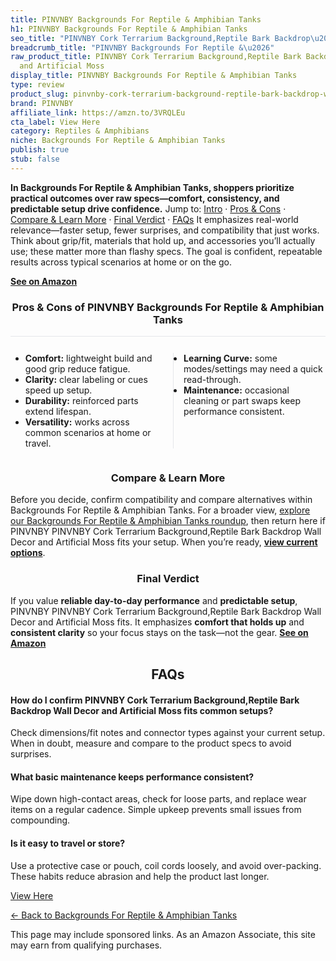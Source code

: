 ```yaml
---
title: PINVNBY Backgrounds For Reptile & Amphibian Tanks
h1: PINVNBY Backgrounds For Reptile & Amphibian Tanks
seo_title: "PINVNBY Cork Terrarium Background,Reptile Bark Backdrop\u2026"
breadcrumb_title: "PINVNBY Backgrounds For Reptile &\u2026"
raw_product_title: PINVNBY Cork Terrarium Background,Reptile Bark Backdrop Wall Decor
  and Artificial Moss
display_title: PINVNBY Backgrounds For Reptile & Amphibian Tanks
type: review
product_slug: pinvnby-cork-terrarium-background-reptile-bark-backdrop-wall-decor-and-865810c1
brand: PINVNBY
affiliate_link: https://amzn.to/3VRQLEu
cta_label: View Here
category: Reptiles & Amphibians
niche: Backgrounds For Reptile & Amphibian Tanks
publish: true
stub: false
---
```


<div id="intro" class="full-width"><p><strong>In Backgrounds For Reptile & Amphibian Tanks, shoppers prioritize practical outcomes over raw specs&mdash;comfort, consistency, and predictable setup drive confidence.</strong> Jump to: <a href="#intro">Intro</a> · <a href="#pros-cons">Pros &amp; Cons</a> · <a href="#compare-more">Compare &amp; Learn More</a> · <a href="#verdict">Final Verdict</a> · <a href="#faqs">FAQs</a> It emphasizes real-world relevance&mdash;faster setup, fewer surprises, and compatibility that just works. Think about grip/fit, materials that hold up, and accessories you’ll actually use; these matter more than flashy specs. The goal is confident, repeatable results across typical scenarios at home or on the go.</p><p><a href="https://amzn.to/3VRQLEu" rel="nofollow sponsored noopener" target="_blank"><strong>See on Amazon</strong></a></p></div>
<h3 id="pros-cons" style="text-align:center;">Pros &amp; Cons of PINVNBY Backgrounds For Reptile & Amphibian Tanks</h3>
<div class="pc-grid" style="display:grid;grid-template-columns:1fr 1fr;gap:16px;border-top:1px solid #e5e7eb;padding-top:12px;">
  <ul>
    <li><strong>Comfort:</strong> lightweight build and good grip reduce fatigue.</li>
    <li><strong>Clarity:</strong> clear labeling or cues speed up setup.</li>
    <li><strong>Durability:</strong> reinforced parts extend lifespan.</li>
    <li><strong>Versatility:</strong> works across common scenarios at home or travel.</li>
  </ul>
  <ul style="border-left:1px solid #e5e7eb;padding-left:16px;">
    <li><strong>Learning Curve:</strong> some modes/settings may need a quick read-through.</li>
    <li><strong>Maintenance:</strong> occasional cleaning or part swaps keep performance consistent.</li>
  </ul>
</div>


<h3 id="compare-more" style="text-align:center;">Compare &amp; Learn More</h3>
<p>Before you decide, confirm compatibility and compare alternatives within Backgrounds For Reptile & Amphibian Tanks. For a broader view, <a href="#">explore our Backgrounds For Reptile & Amphibian Tanks roundup</a>, then return here if PINVNBY PINVNBY Cork Terrarium Background,Reptile Bark Backdrop Wall Decor and Artificial Moss fits your setup. When you’re ready, <a href="https://amzn.to/3VRQLEu" rel="nofollow sponsored noopener" target="_blank"><strong>view current options</strong></a>.</p>

<h3 id="verdict" style="text-align:center;">Final Verdict</h3>
<p>If you value <strong>reliable day-to-day performance</strong> and <strong>predictable setup</strong>, PINVNBY PINVNBY Cork Terrarium Background,Reptile Bark Backdrop Wall Decor and Artificial Moss fits. It emphasizes <strong>comfort that holds up</strong> and <strong>consistent clarity</strong> so your focus stays on the task&mdash;not the gear. <a href="https://amzn.to/3VRQLEu" rel="nofollow sponsored noopener" target="_blank"><strong>See on Amazon</strong></a></p>

<h2 id="faqs" style="text-align:center;">FAQs</h2>
<h4><strong>How do I confirm PINVNBY Cork Terrarium Background,Reptile Bark Backdrop Wall Decor and Artificial Moss fits common setups?</strong></h4>
<p>Check dimensions/fit notes and connector types against your current setup. When in doubt, measure and compare to the product specs to avoid surprises.</p>
<h4><strong>What basic maintenance keeps performance consistent?</strong></h4>
<p>Wipe down high-contact areas, check for loose parts, and replace wear items on a regular cadence. Simple upkeep prevents small issues from compounding.</p>
<h4><strong>Is it easy to travel or store?</strong></h4>
<p>Use a protective case or pouch, coil cords loosely, and avoid over-packing. These habits reduce abrasion and help the product last longer.</p>

<p><a class="btn" href="https://amzn.to/3VRQLEu" target="_blank" rel="nofollow sponsored noopener">View Here</a></p>
<p><a href="/roundups/reptiles-amphibians/backgrounds-for-reptile-amphibian-tanks/">← Back to Backgrounds For Reptile & Amphibian Tanks</a></p>
<aside class="disclosure">This page may include sponsored links. As an Amazon Associate, this site may earn from qualifying purchases.</aside>
